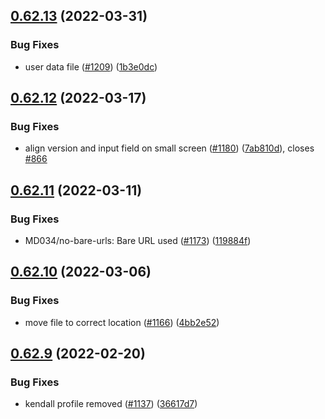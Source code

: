 ## [0.62.13](https://github.com/EddieHubCommunity/LinkFree/compare/v0.62.12...v0.62.13) (2022-03-31)


### Bug Fixes

* user data file ([#1209](https://github.com/EddieHubCommunity/LinkFree/issues/1209)) ([1b3e0dc](https://github.com/EddieHubCommunity/LinkFree/commit/1b3e0dc9e99bc7cf85caf13e6c9794e6389f55b8))



## [0.62.12](https://github.com/EddieHubCommunity/LinkFree/compare/v0.62.11...v0.62.12) (2022-03-17)


### Bug Fixes

* align version and input field on small screen ([#1180](https://github.com/EddieHubCommunity/LinkFree/issues/1180)) ([7ab810d](https://github.com/EddieHubCommunity/LinkFree/commit/7ab810da862b405fc011b82d24374639a3569235)), closes [#866](https://github.com/EddieHubCommunity/LinkFree/issues/866)



## [0.62.11](https://github.com/EddieHubCommunity/LinkFree/compare/v0.62.10...v0.62.11) (2022-03-11)


### Bug Fixes

* MD034/no-bare-urls: Bare URL used ([#1173](https://github.com/EddieHubCommunity/LinkFree/issues/1173)) ([119884f](https://github.com/EddieHubCommunity/LinkFree/commit/119884fd5efcbbac0132ae8a3343a451c5ba584d))



## [0.62.10](https://github.com/EddieHubCommunity/LinkFree/compare/v0.62.9...v0.62.10) (2022-03-06)


### Bug Fixes

* move file to correct location ([#1166](https://github.com/EddieHubCommunity/LinkFree/issues/1166)) ([4bb2e52](https://github.com/EddieHubCommunity/LinkFree/commit/4bb2e52343528830748e8a1536c20b0936413ceb))



## [0.62.9](https://github.com/EddieHubCommunity/LinkFree/compare/v0.62.8...v0.62.9) (2022-02-20)


### Bug Fixes

* kendall profile removed ([#1137](https://github.com/EddieHubCommunity/LinkFree/issues/1137)) ([36617d7](https://github.com/EddieHubCommunity/LinkFree/commit/36617d7842252290d055e05e8c9346c9288a278d))



